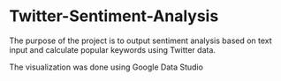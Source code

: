# Twitter-Sentiment-Analysis

The purpose of the project is to output sentiment analysis based on text input and calculate popular keywords using Twitter data.

The visualization was done using Google Data Studio
